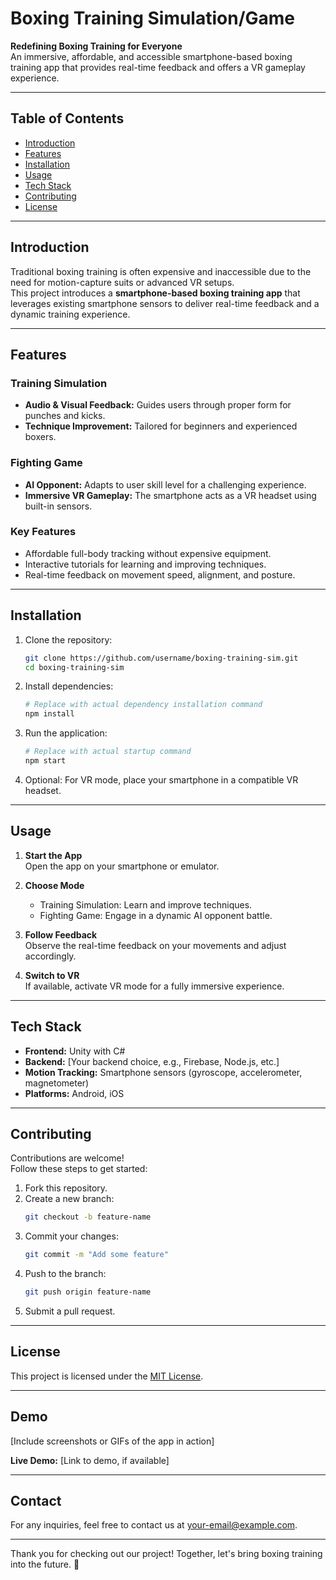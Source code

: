# Boxing Training Simulation/Game

**Redefining Boxing Training for Everyone**  
An immersive, affordable, and accessible smartphone-based boxing training app that provides real-time feedback and offers a VR gameplay experience.

---

## Table of Contents

- [Introduction](#introduction)  
- [Features](#features)  
- [Installation](#installation)  
- [Usage](#usage)  
- [Tech Stack](#tech-stack)  
- [Contributing](#contributing)  
- [License](#license)  

---

## Introduction

Traditional boxing training is often expensive and inaccessible due to the need for motion-capture suits or advanced VR setups.  
This project introduces a **smartphone-based boxing training app** that leverages existing smartphone sensors to deliver real-time feedback and a dynamic training experience.

---

## Features

### Training Simulation
- **Audio & Visual Feedback:** Guides users through proper form for punches and kicks.  
- **Technique Improvement:** Tailored for beginners and experienced boxers.

### Fighting Game
- **AI Opponent:** Adapts to user skill level for a challenging experience.  
- **Immersive VR Gameplay:** The smartphone acts as a VR headset using built-in sensors.

### Key Features
- Affordable full-body tracking without expensive equipment.
- Interactive tutorials for learning and improving techniques.
- Real-time feedback on movement speed, alignment, and posture.

---

## Installation

1. Clone the repository:
   ```bash
   git clone https://github.com/username/boxing-training-sim.git
   cd boxing-training-sim
   ```

2. Install dependencies:
   ```bash
   # Replace with actual dependency installation command
   npm install
   ```

3. Run the application:
   ```bash
   # Replace with actual startup command
   npm start
   ```

4. Optional: For VR mode, place your smartphone in a compatible VR headset.

---

## Usage

1. **Start the App**  
   Open the app on your smartphone or emulator.

2. **Choose Mode**  
   - Training Simulation: Learn and improve techniques.
   - Fighting Game: Engage in a dynamic AI opponent battle.

3. **Follow Feedback**  
   Observe the real-time feedback on your movements and adjust accordingly.

4. **Switch to VR**  
   If available, activate VR mode for a fully immersive experience.

---

## Tech Stack

- **Frontend:** Unity with C#  
- **Backend:** [Your backend choice, e.g., Firebase, Node.js, etc.]  
- **Motion Tracking:** Smartphone sensors (gyroscope, accelerometer, magnetometer)  
- **Platforms:** Android, iOS  

---

## Contributing

Contributions are welcome!  
Follow these steps to get started:

1. Fork this repository.  
2. Create a new branch:  
   ```bash
   git checkout -b feature-name
   ```
3. Commit your changes:  
   ```bash
   git commit -m "Add some feature"
   ```
4. Push to the branch:  
   ```bash
   git push origin feature-name
   ```
5. Submit a pull request.

---

## License

This project is licensed under the [MIT License](LICENSE).

---

## Demo

[Include screenshots or GIFs of the app in action]

**Live Demo:** [Link to demo, if available]

---

## Contact

For any inquiries, feel free to contact us at [your-email@example.com](mailto:your-email@example.com).

---

Thank you for checking out our project! Together, let's bring boxing training into the future. 🥊
```
